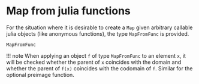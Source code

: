 # Map from julia functions

For the situation where it is desirable to create a `Map` given arbitrary
callable julia objects (like anonymous functions), the type `MapFromFunc` is provided.

```@docs
MapFromFunc
```

!!! note
    When applying an object `f` of type  `MapFromFunc` to an element `x`, it
    will be checked whether the parent of `x` coincides with the domain and
    whether the parent of `f(x)` coincides with the codomain of `f`. Similar
    for the optional preimage function.

